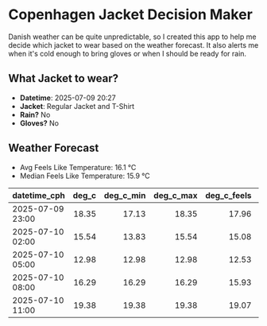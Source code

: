 
# Copenhagen Jacket Decision Maker

Danish weather can be quite unpredictable, so I created this app to help me decide which jacket to wear based on the weather forecast. 
It also alerts me when it's cold enough to bring gloves or when I should be ready for rain.

## What Jacket to wear?

- **Datetime**: 2025-07-09 20:27
- **Jacket**: Regular Jacket and T-Shirt
- **Rain?** No
- **Gloves?** No

## Weather Forecast
- Avg Feels Like Temperature: 16.1 °C
- Median Feels Like Temperature: 15.9 °C

| datetime_cph     |   deg_c |   deg_c_min |   deg_c_max |   deg_c_feels | weather   | wind   | rain   |
|:-----------------|--------:|------------:|------------:|--------------:|:----------|:-------|:-------|
| 2025-07-09 23:00 |   18.35 |       17.13 |       18.35 |         17.96 | Clouds    | Low    | None   |
| 2025-07-10 02:00 |   15.54 |       13.83 |       15.54 |         15.08 | Clouds    | Low    | None   |
| 2025-07-10 05:00 |   12.98 |       12.98 |       12.98 |         12.53 | Clouds    | Low    | None   |
| 2025-07-10 08:00 |   16.29 |       16.29 |       16.29 |         15.93 | Clouds    | Low    | None   |
| 2025-07-10 11:00 |   19.38 |       19.38 |       19.38 |         19.07 | Clouds    | Low    | None   |
        